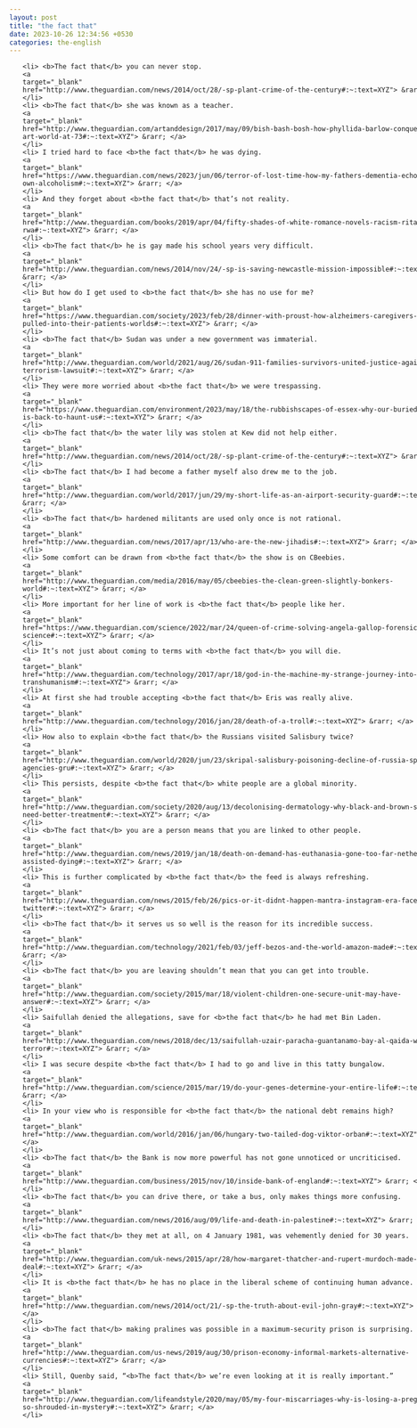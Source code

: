 ```yaml
---
layout: post
title: "the fact that"
date: 2023-10-26 12:34:56 +0530
categories: the-english
---
```

<style>
@media only screen and (min-width: 768px) {
    ol {
        width: 768px;
        margin: 0 auto;
    }
  }
ol li {
    font-size: 18px;
    line-height: 1.5;
    padding-bottom: 8px;
}
</style>
<ol>

    <li> <b>The fact that</b> you can never stop.
    <a 
    target="_blank" 
    href="http://www.theguardian.com/news/2014/oct/28/-sp-plant-crime-of-the-century#:~:text=XYZ"> &rarr; </a>
    </li>
    <li> <b>The fact that</b> she was known as a teacher.
    <a 
    target="_blank" 
    href="http://www.theguardian.com/artanddesign/2017/may/09/bish-bash-bosh-how-phyllida-barlow-conquered-the-art-world-at-73#:~:text=XYZ"> &rarr; </a>
    </li>
    <li> I tried hard to face <b>the fact that</b> he was dying.
    <a 
    target="_blank" 
    href="https://www.theguardian.com/news/2023/jun/06/terror-of-lost-time-how-my-fathers-dementia-echoed-my-own-alcoholism#:~:text=XYZ"> &rarr; </a>
    </li>
    <li> And they forget about <b>the fact that</b> that’s not reality.
    <a 
    target="_blank" 
    href="http://www.theguardian.com/books/2019/apr/04/fifty-shades-of-white-romance-novels-racism-ritas-rwa#:~:text=XYZ"> &rarr; </a>
    </li>
    <li> <b>The fact that</b> he is gay made his school years very difficult.
    <a 
    target="_blank" 
    href="http://www.theguardian.com/news/2014/nov/24/-sp-is-saving-newcastle-mission-impossible#:~:text=XYZ"> &rarr; </a>
    </li>
    <li> But how do I get used to <b>the fact that</b> she has no use for me?
    <a 
    target="_blank" 
    href="https://www.theguardian.com/society/2023/feb/28/dinner-with-proust-how-alzheimers-caregivers-are-pulled-into-their-patients-worlds#:~:text=XYZ"> &rarr; </a>
    </li>
    <li> <b>The fact that</b> Sudan was under a new government was immaterial.
    <a 
    target="_blank" 
    href="http://www.theguardian.com/world/2021/aug/26/sudan-911-families-survivors-united-justice-against-terrorism-lawsuit#:~:text=XYZ"> &rarr; </a>
    </li>
    <li> They were more worried about <b>the fact that</b> we were trespassing.
    <a 
    target="_blank" 
    href="https://www.theguardian.com/environment/2023/may/18/the-rubbishscapes-of-essex-why-our-buried-trash-is-back-to-haunt-us#:~:text=XYZ"> &rarr; </a>
    </li>
    <li> <b>The fact that</b> the water lily was stolen at Kew did not help either.
    <a 
    target="_blank" 
    href="http://www.theguardian.com/news/2014/oct/28/-sp-plant-crime-of-the-century#:~:text=XYZ"> &rarr; </a>
    </li>
    <li> <b>The fact that</b> I had become a father myself also drew me to the job.
    <a 
    target="_blank" 
    href="http://www.theguardian.com/world/2017/jun/29/my-short-life-as-an-airport-security-guard#:~:text=XYZ"> &rarr; </a>
    </li>
    <li> <b>The fact that</b> hardened militants are used only once is not rational.
    <a 
    target="_blank" 
    href="http://www.theguardian.com/news/2017/apr/13/who-are-the-new-jihadis#:~:text=XYZ"> &rarr; </a>
    </li>
    <li> Some comfort can be drawn from <b>the fact that</b> the show is on CBeebies.
    <a 
    target="_blank" 
    href="http://www.theguardian.com/media/2016/may/05/cbeebies-the-clean-green-slightly-bonkers-world#:~:text=XYZ"> &rarr; </a>
    </li>
    <li> More important for her line of work is <b>the fact that</b> people like her.
    <a 
    target="_blank" 
    href="https://www.theguardian.com/science/2022/mar/24/queen-of-crime-solving-angela-gallop-forensic-science#:~:text=XYZ"> &rarr; </a>
    </li>
    <li> It’s not just about coming to terms with <b>the fact that</b> you will die.
    <a 
    target="_blank" 
    href="http://www.theguardian.com/technology/2017/apr/18/god-in-the-machine-my-strange-journey-into-transhumanism#:~:text=XYZ"> &rarr; </a>
    </li>
    <li> At first she had trouble accepting <b>the fact that</b> Eris was really alive.
    <a 
    target="_blank" 
    href="http://www.theguardian.com/technology/2016/jan/28/death-of-a-troll#:~:text=XYZ"> &rarr; </a>
    </li>
    <li> How also to explain <b>the fact that</b> the Russians visited Salisbury twice?
    <a 
    target="_blank" 
    href="http://www.theguardian.com/world/2020/jun/23/skripal-salisbury-poisoning-decline-of-russia-spy-agencies-gru#:~:text=XYZ"> &rarr; </a>
    </li>
    <li> This persists, despite <b>the fact that</b> white people are a global minority.
    <a 
    target="_blank" 
    href="http://www.theguardian.com/society/2020/aug/13/decolonising-dermatology-why-black-and-brown-skin-need-better-treatment#:~:text=XYZ"> &rarr; </a>
    </li>
    <li> <b>The fact that</b> you are a person means that you are linked to other people.
    <a 
    target="_blank" 
    href="http://www.theguardian.com/news/2019/jan/18/death-on-demand-has-euthanasia-gone-too-far-netherlands-assisted-dying#:~:text=XYZ"> &rarr; </a>
    </li>
    <li> This is further complicated by <b>the fact that</b> the feed is always refreshing.
    <a 
    target="_blank" 
    href="http://www.theguardian.com/news/2015/feb/26/pics-or-it-didnt-happen-mantra-instagram-era-facebook-twitter#:~:text=XYZ"> &rarr; </a>
    </li>
    <li> <b>The fact that</b> it serves us so well is the reason for its incredible success.
    <a 
    target="_blank" 
    href="http://www.theguardian.com/technology/2021/feb/03/jeff-bezos-and-the-world-amazon-made#:~:text=XYZ"> &rarr; </a>
    </li>
    <li> <b>The fact that</b> you are leaving shouldn’t mean that you can get into trouble.
    <a 
    target="_blank" 
    href="http://www.theguardian.com/society/2015/mar/18/violent-children-one-secure-unit-may-have-answer#:~:text=XYZ"> &rarr; </a>
    </li>
    <li> Saifullah denied the allegations, save for <b>the fact that</b> he had met Bin Laden.
    <a 
    target="_blank" 
    href="http://www.theguardian.com/news/2018/dec/13/saifullah-uzair-paracha-guantanamo-bay-al-qaida-war-on-terror#:~:text=XYZ"> &rarr; </a>
    </li>
    <li> I was secure despite <b>the fact that</b> I had to go and live in this tatty bungalow.
    <a 
    target="_blank" 
    href="http://www.theguardian.com/science/2015/mar/19/do-your-genes-determine-your-entire-life#:~:text=XYZ"> &rarr; </a>
    </li>
    <li> In your view who is responsible for <b>the fact that</b> the national debt remains high?
    <a 
    target="_blank" 
    href="http://www.theguardian.com/world/2016/jan/06/hungary-two-tailed-dog-viktor-orban#:~:text=XYZ"> &rarr; </a>
    </li>
    <li> <b>The fact that</b> the Bank is now more powerful has not gone unnoticed or uncriticised.
    <a 
    target="_blank" 
    href="http://www.theguardian.com/business/2015/nov/10/inside-bank-of-england#:~:text=XYZ"> &rarr; </a>
    </li>
    <li> <b>The fact that</b> you can drive there, or take a bus, only makes things more confusing.
    <a 
    target="_blank" 
    href="http://www.theguardian.com/news/2016/aug/09/life-and-death-in-palestine#:~:text=XYZ"> &rarr; </a>
    </li>
    <li> <b>The fact that</b> they met at all, on 4 January 1981, was vehemently denied for 30 years.
    <a 
    target="_blank" 
    href="http://www.theguardian.com/uk-news/2015/apr/28/how-margaret-thatcher-and-rupert-murdoch-made-secret-deal#:~:text=XYZ"> &rarr; </a>
    </li>
    <li> It is <b>the fact that</b> he has no place in the liberal scheme of continuing human advance.
    <a 
    target="_blank" 
    href="http://www.theguardian.com/news/2014/oct/21/-sp-the-truth-about-evil-john-gray#:~:text=XYZ"> &rarr; </a>
    </li>
    <li> <b>The fact that</b> making pralines was possible in a maximum-security prison is surprising.
    <a 
    target="_blank" 
    href="http://www.theguardian.com/us-news/2019/aug/30/prison-economy-informal-markets-alternative-currencies#:~:text=XYZ"> &rarr; </a>
    </li>
    <li> Still, Quenby said, “<b>The fact that</b> we’re even looking at it is really important.”
    <a 
    target="_blank" 
    href="http://www.theguardian.com/lifeandstyle/2020/may/05/my-four-miscarriages-why-is-losing-a-pregnancy-so-shrouded-in-mystery#:~:text=XYZ"> &rarr; </a>
    </li>